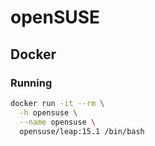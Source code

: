 # openSUSE

## Docker

### Running

```sh
docker run -it --rm \
  -h opensuse \
  --name opensuse \
  opensuse/leap:15.1 /bin/bash
```
